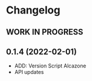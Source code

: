 # Changelog

## **WORK IN PROGRESS**

## 0.1.4 (2022-02-01)
- ADD: Version Script Alcazone
- API updates